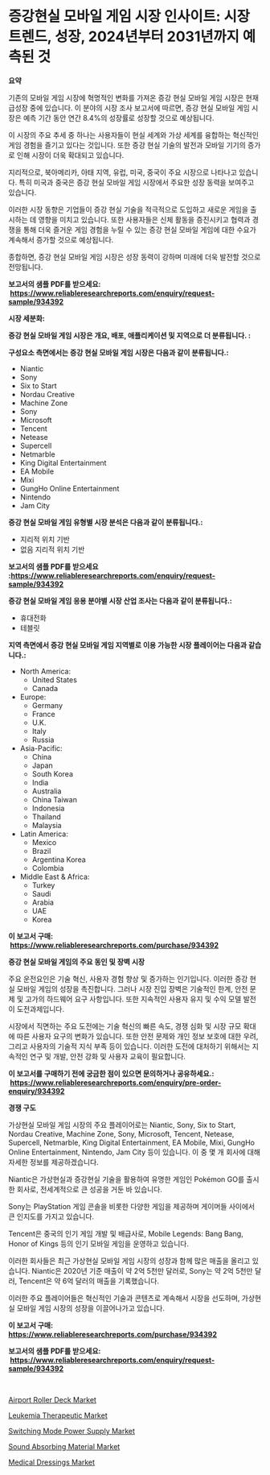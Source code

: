 <p><h1>증강현실 모바일 게임 시장 인사이트: 시장 트렌드, 성장, 2024년부터 2031년까지 예측된 것</h1></p><p><strong>요약</strong></p>
<p><p>기존의 모바일 게임 시장에 혁명적인 변화를 가져온 증강 현실 모바일 게임 시장은 현재 급성장 중에 있습니다. 이 분야의 시장 조사 보고서에 따르면, 증강 현실 모바일 게임 시장은 예측 기간 동안 연간 8.4%의 성장률로 성장할 것으로 예상됩니다.</p><p>이 시장의 주요 추세 중 하나는 사용자들이 현실 세계와 가상 세계를 융합하는 혁신적인 게임 경험을 즐기고 있다는 것입니다. 또한 증강 현실 기술의 발전과 모바일 기기의 증가로 인해 시장이 더욱 확대되고 있습니다.</p><p>지리적으로, 북아메리카, 아태 지역, 유럽, 미국, 중국이 주요 시장으로 나타나고 있습니다. 특히 미국과 중국은 증강 현실 모바일 게임 시장에서 주요한 성장 동력을 보여주고 있습니다.</p><p>이러한 시장 동향은 기업들이 증강 현실 기술을 적극적으로 도입하고 새로운 게임을 출시하는 데 영향을 미치고 있습니다. 또한 사용자들은 신체 활동을 증진시키고 협력과 경쟁을 통해 더욱 즐거운 게임 경험을 누릴 수 있는 증강 현실 모바일 게임에 대한 수요가 계속해서 증가할 것으로 예상됩니다.</p><p>종합하면, 증강 현실 모바일 게임 시장은 성장 동력이 강하며 미래에 더욱 발전할 것으로 전망됩니다.</p></p>
<p><strong>보고서의 샘플 PDF를 받으세요: &nbsp;<a href="https://www.reliableresearchreports.com/enquiry/request-sample/934392">https://www.reliableresearchreports.com/enquiry/request-sample/934392</a></strong></p>
<p><strong>시장 세분화:</strong></p>
<p><strong> 증강 현실 모바일 게임 시장은 개요, 배포, 애플리케이션 및 지역으로 더 분류됩니다. :</strong></p>
<p><strong>구성요소 측면에서는 증강 현실 모바일 게임 시장은 다음과 같이 분류됩니다.:</strong></p>
<p><ul><li>Niantic</li><li>Sony</li><li>Six to Start</li><li>Nordau Creative</li><li>Machine Zone</li><li>Sony</li><li>Microsoft</li><li>Tencent</li><li>Netease</li><li>Supercell</li><li>Netmarble</li><li>King Digital Entertainment</li><li>EA Mobile</li><li>Mixi</li><li>GungHo Online Entertainment</li><li>Nintendo</li><li>Jam City</li></ul></p>
<p><strong> 증강 현실 모바일 게임 유형별 시장 분석은 다음과 같이 분류됩니다.:</strong></p>
<p><ul><li>지리적 위치 기반</li><li>없음 지리적 위치 기반</li></ul></p>
<p><strong>보고서의 샘플 PDF를 받으세요 :<a href="https://www.reliableresearchreports.com/enquiry/request-sample/934392">https://www.reliableresearchreports.com/enquiry/request-sample/934392</a></strong></p>
<p><strong> 증강 현실 모바일 게임 응용 분야별 시장 산업 조사는 다음과 같이 분류됩니다.:</strong></p>
<p><ul><li>휴대전화</li><li>테블릿</li></ul></p>
<p><strong>지역 측면에서 증강 현실 모바일 게임 지역별로 이용 가능한 시장 플레이어는 다음과 같습니다.:</strong></p>
<p><ul>
    <li>
        North America:
        <ul>
            <li>United States</li>
            <li>Canada</li>
        </ul>
    </li>
    <li>
        Europe:
        <ul>
            <li>Germany</li>
            <li>France</li>
            <li>U.K.</li>
            <li>Italy</li>
            <li>Russia</li>
        </ul>
    </li>
    <li>
        Asia-Pacific:
        <ul>
            <li>China</li>
            <li>Japan</li>
            <li>South Korea</li>
            <li>India</li>
            <li>Australia</li>
            <li>China Taiwan</li>
            <li>Indonesia</li>
            <li>Thailand</li>
            <li>Malaysia</li>
        </ul>
    </li>
    <li>
        Latin America:
        <ul>
            <li>Mexico</li>
            <li>Brazil</li>
            <li>Argentina Korea</li>
            <li>Colombia</li>
        </ul>
    </li>
    <li>
        Middle East & Africa:
        <ul>
            <li>Turkey</li>
            <li>Saudi</li>
            <li>Arabia</li>
            <li>UAE</li>
            <li>Korea</li>
        </ul>
    </li>
    </ul></p>
<p><strong>이 보고서 구매: &nbsp;<a href="https://www.reliableresearchreports.com/purchase/934392">https://www.reliableresearchreports.com/purchase/934392</a></strong></p>
<p><strong>증강 현실 모바일 게임의 주요 동인 및 장벽 시장</strong></p>
<p><p>주요 운전요인은 기술 혁신, 사용자 경험 향상 및 증가하는 인기입니다. 이러한 증강 현실 모바일 게임의 성장을 촉진합니다. 그러나 시장 진입 장벽은 기술적인 한계, 안전 문제 및 고가의 하드웨어 요구 사항입니다. 또한 지속적인 사용자 유지 및 수익 모델 발전이 도전과제입니다.</p><p>시장에서 직면하는 주요 도전에는 기술 혁신의 빠른 속도, 경쟁 심화 및 시장 규모 확대에 따른 사용자 요구의 변화가 있습니다. 또한 안전 문제와 개인 정보 보호에 대한 우려, 그리고 사용자의 기술적 지식 부족 등이 있습니다. 이러한 도전에 대처하기 위해서는 지속적인 연구 및 개발, 안전 강화 및 사용자 교육이 필요합니다.</p></p>
<p><strong>이 보고서를 구매하기 전에 궁금한 점이 있으면 문의하거나 공유하세요.: &nbsp;<a href="https://www.reliableresearchreports.com/enquiry/pre-order-enquiry/934392">https://www.reliableresearchreports.com/enquiry/pre-order-enquiry/934392</a></strong></p>
<p><strong>경쟁 구도</strong></p>
<p><p>가상현실 모바일 게임 시장의 주요 플레이어로는 Niantic, Sony, Six to Start, Nordau Creative, Machine Zone, Sony, Microsoft, Tencent, Netease, Supercell, Netmarble, King Digital Entertainment, EA Mobile, Mixi, GungHo Online Entertainment, Nintendo, Jam City 등이 있습니다. 이 중 몇 개 회사에 대해 자세한 정보를 제공하겠습니다. </p><p>Niantic은 가상현실과 증강현실 기술을 활용하여 유명한 게임인 Pokémon GO를 출시한 회사로, 전세계적으로 큰 성공을 거둔 바 있습니다. </p><p>Sony는 PlayStation 게임 콘솔을 비롯한 다양한 게임을 제공하며 게이머들 사이에서 큰 인지도를 가지고 있습니다. </p><p>Tencent은 중국의 인기 게임 개발 및 배급사로, Mobile Legends: Bang Bang, Honor of Kings 등의 인기 모바일 게임을 운영하고 있습니다. </p><p>이러한 회사들은 최근 가상현실 모바일 게임 시장의 성장과 함께 많은 매출을 올리고 있습니다. Niantic은 2020년 기준 매출이 약 2억 5천만 달러로, Sony는 약 2억 5천만 달러, Tencent은 약 6억 달러의 매출을 기록했습니다. </p><p>이러한 주요 플레이어들은 혁신적인 기술과 콘텐츠로 계속해서 시장을 선도하며, 가상현실 모바일 게임 시장의 성장을 이끌어나가고 있습니다.</p></p>
<p><strong>이 보고서 구매: &nbsp; <a href="https://www.reliableresearchreports.com/purchase/934392">https://www.reliableresearchreports.com/purchase/934392</a></strong></p>
<p><strong>보고서의 샘플 PDF를 받으세요: &nbsp;<a href="https://www.reliableresearchreports.com/enquiry/request-sample/934392">https://www.reliableresearchreports.com/enquiry/request-sample/934392</a></strong><strong></strong></p>
<p>&nbsp;</p>
<p><p><a href="https://github.com/angelajermaine/Market-Research-Report-List-2/blob/main/airport-roller-deck-market.md">Airport Roller Deck Market</a></p><p><a href="https://github.com/beatblasta/Market-Research-Report-List-2/blob/main/leukemia-therapeutic-market.md">Leukemia Therapeutic Market</a></p><p><a href="https://view.publitas.com/reportprime-1/switching-mode-power-supply-market-research-report-provides-thorough-industry-overview-which-offers-an-in-depth-analysis-of-product-trends-and-new-market-divisions/">Switching Mode Power Supply Market</a></p><p><a href="https://view.publitas.com/reportprime-1/global-sound-absorbing-material-market-size-and-market-trends-insights-and-projections-from-2024-to-2031/">Sound Absorbing Material Market</a></p><p><a href="https://picayune-night-cbd.notion.site/Medical-Dressings-Market-Analysis-Examines-its-Scope-on-Growth-Opportunities-and-Forecasted-Trends--9b322f61a7f443698d99a3f7982f025b">Medical Dressings Market</a></p></p>